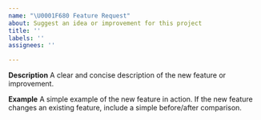 ```yaml
---
name: "\U0001F680 Feature Request"
about: Suggest an idea or improvement for this project
title: ''
labels: ''
assignees: ''

---
```


**Description**
A clear and concise description of the new feature or improvement.

**Example**
A simple example of the new feature in action. If the new feature changes an existing feature, include a simple before/after comparison.

